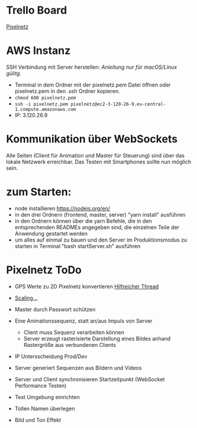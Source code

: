 # Trello Board

[Pixelnetz](https://trello.com/b/mGaOpOxx/pixelnetz)

# AWS Instanz

SSH Verbindung mit Server herstellen:
*Anleitung nur für macOS/Linux gülitg.*
- Terminal in dem Ordner mit der pixelnetz.pem Datei öffnen oder pixelnetz.pem in den .ssh Ordner kopieren.
- `chmod 600 pixelnetz.pem`
- `ssh -i pixelnetz.pem pixelnetz@ec2-3-120-26-9.eu-central-1.compute.amazonaws.com`
- IP: 3.120.26.9

# Kommunikation über WebSockets
Alle Seiten (Client für Animation und Master für Steuerung) sind über das lokale Netzwerk erreichbar.
Das Testen mit Smartphones sollte nun möglich sein.

# zum Starten:
- node installieren https://nodejs.org/en/
- in den drei Ordnern (frontend, master, server) "yarn install" ausführen
- in den Ordnern können über die yarn Befehle, die in den entsprechenden READMEs angegeben sind, die einzelnen Teile der Anwendung gestartet werden
- um alles auf einmal zu bauen und den Server im Produktionsmodus zu starten in Terminal "bash startServer.sh" ausführen

# Pixelnetz ToDo

- GPS Werte zu 2D Pixelnetz konvertieren [Hilfreicher Thread](https://stackoverflow.com/questions/2651099/convert-long-lat-to-pixel-x-y-on-a-given-picture)
- [Scaling...](https://blog.jayway.com/2015/04/13/600k-concurrent-websocket-connections-on-aws-using-node-js/)

- Master durch Passwort schützen
- Eine Animationssequenz, statt an/aus Impuls von Server
  - Client muss Sequenz verarbeiten können
  - Server erzeugt rasterisierte Darstellung eines Bildes anhand Rastergröße aus verbundenen Clients
- IP Untersscheidung Prod/Dev
- Server generiert Sequenzen aus Bildern und Videos
- Server und Client synchronisieren Startzeitpunkt (WebSocket Performance Testen)
- Test Umgebung einrichten
- Tollen Namen überlegen
- Bild und Ton Effekt 
